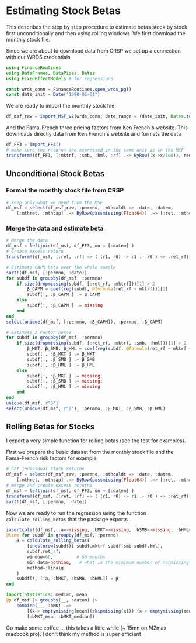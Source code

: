 # Estimating Stock Betas

This describes the step by step procedure to estimate betas stock by stock first unconditionally and then using rolling windows.
We first download the monthly stock file.


Since we are about to download data from CRSP we set up a connection with our WRDS credentials
```julia
using FinanceRoutines
using DataFrames, DataPipes, Dates
using FixedEffectModels # for regressions

const wrds_conn = FinanceRoutines.open_wrds_pg()
const date_init = Date("1990-01-01")
```

We are ready to import the monthly stock file:
```julia
df_msf_raw = import_MSF_v2(wrds_conn; date_range = (date_init, Dates.today())); 
```

And the Fama-French three pricing factors from Ken French's website.
This downloads directly data from Ken French's website and formats the data
```julia
df_FF3 = import_FF3()
# make sure the returns are expressed in the same unit as in the MSF
transform!(df_FF3, [:mktrf, :smb, :hml, :rf] .=> ByRow((x->x/100)), renamecols=false )
```


## Unconditional Stock Betas


### Format the monthly stock file from CRSP

```julia
# keep only what we need from the MSF
df_msf = select(df_msf_raw, :permno, :mthcaldt => :date, :datem, 
    [:mthret, :mthcap] .=> ByRow(passmissing(Float64)) .=> [:ret, :mthcap]) # convert from decimals
```


### Merge the data and estimate beta

```julia
# Merge the data
df_msf = leftjoin(df_msf, df_FF3, on = [:datem] )
# Create excess return
transform!(df_msf, [:ret, :rf] => ( (r1, r0) -> r1 .- r0 ) => :ret_rf)

# Estimate CAPM beta over the whole sample
sort!(df_msf, [:permno, :date])
for subdf in groupby(df_msf, :permno)
    if size(dropmissing(subdf, [:ret_rf, :mktrf]))[1] > 2
        β_CAPM = coef(reg(subdf, @formula(ret_rf ~ mktrf)))[2]
        subdf[:, :β_CAPM ] .= β_CAPM
    else
        subdf[:, :β_CAPM ] .= missing
    end
end
select(unique(df_msf, [:permno, :β_CAPM]), :permno, :β_CAPM)

# Estimate 3 Factor betas
for subdf in groupby(df_msf, :permno)
    if size(dropmissing(subdf, [:ret_rf, :mktrf, :smb, :hml]))[1] > 2
        β_MKT, β_SMB, β_HML = coef(reg(subdf, @formula(ret_rf ~ mktrf + smb + hml)))[2:4]
        subdf[:, :β_MKT ] .= β_MKT
        subdf[:, :β_SMB ] .= β_SMB
        subdf[:, :β_HML ] .= β_HML
    else
        subdf[:, :β_MKT ] .= missing; 
        subdf[:, :β_SMB ] .= missing; 
        subdf[:, :β_HML ] .= missing
    end
end
unique(df_msf, r"β")
select(unique(df_msf, r"β"), :permno, :β_MKT, :β_SMB, :β_HML)
```



## Rolling Betas for Stocks

I export a very simple function for rolling betas (see the test for examples). 

First we prepare the basic dataset from the monthly stock file and the Fama-French risk factors for example
```julia
# Get individual stock returns
df_msf = select(df_msf_raw, :permno, :mthcaldt => :date, :datem, 
    [:mthret, :mthcap] .=> ByRow(passmissing(Float64)) .=> [:ret, :mthcap]) # convert from decimals
# merge and create excess returns
df_msf = leftjoin(df_msf, df_FF3, on = [:datem] )
transform!(df_msf, [:ret, :rf] => ( (r1, r0) -> r1 .- r0 ) => :ret_rf)
sort!(df_msf, [:permno, :date])
```

Now we are ready to run the regression using the function `calculate_rolling_betas` that the package exports
```julia
insertcols!(df_msf, :a=>missing, :bMKT=>missing, :bSMB=>missing, :bHML=>missing)
@time for subdf in groupby(df_msf, :permno)
    β = calculate_rolling_betas(
        [ones(nrow(subdf)) subdf.mktrf subdf.smb subdf.hml],
        subdf.ret_rf; 
        window=60,         # 60 months
        min_data=nothing,   # what is the minimum number of nonmissing data to return a proper number
        method=:linalg
    )
    subdf[!, [:a, :bMKT, :bSMB, :bHML]] = β
end

import Statistics: median, mean
@p df_msf |> groupby(__, :datem) |> 
    combine(__, :bMKT .=> 
        [(x-> emptymissing(mean)(skipmissing(x))) (x-> emptymissing(median)(skipmissing(x)))] .=>
        [:bMKT_mean :bMKT_median])
```
Go make some coffee ... this takes a little while (~ 15mn on M2max macbook pro). 
I don't think my method is super efficient 



